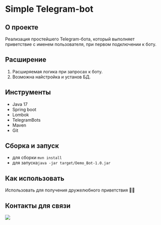 # Simple Telegram-bot

## О проекте

Реализация простейшего Telegram-бота, который выполняет приветствие 
с именем пользователя, при первом подключении к боту.

## Расширение

1. Расширяемая логика при запросах к боту.
2. Возможна найстройка и установ БД.

## Инструменты
- Java 17
- Spring boot
- Lombok
- TelegramBots
- Maven
- Git

## Сборка и запуск<br>
- для сборки `mvn install`<br>
- для запуска`java -jar target/Demo_Bot-1.0.jar`

## Как использовать<br>
Использовать для получения дружелюбного приветствия 👋🏼

## Контакты для связи<br>
<a href="https://t.me/OvercomingJunk" target="blank"><img src="https://img.icons8.com/clouds/50/000000/telegram-app.png"/></a>